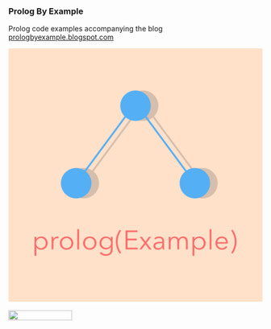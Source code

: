 ### Prolog By Example

Prolog code examples accompanying the blog [prologbyexample.blogspot.com](https://prologbyexample.blogspot.com)

![logo](logo/prologbyexample.png?raw=true "Logo")

<img src="https://raw.githubusercontent.com/prologbyexample/prologbyexample/main/logo/prologbyexample.png" width=50% height=50%>

<!--
**prologbyexample/prologbyexample** is a ✨ _special_ ✨ repository because its `README.md` (this file) appears on your GitHub profile.

Here are some ideas to get you started:

- 🔭 I’m currently working on ...
- 🌱 I’m currently learning ...
- 👯 I’m looking to collaborate on ...
- 🤔 I’m looking for help with ...
- 💬 Ask me about ...
- 📫 How to reach me: ...
- 😄 Pronouns: ...
- ⚡ Fun fact: ...
-->
